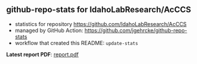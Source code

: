 ## github-repo-stats for IdahoLabResearch/AcCCS

- statistics for repository https://github.com/IdahoLabResearch/AcCCS
- managed by GitHub Action: https://github.com/jgehrcke/github-repo-stats
- workflow that created this README: `update-stats`

**Latest report PDF**: [report.pdf](https://github.com/idaholab/repository-statistics/raw/main/IdahoLabResearch/AcCCS/latest-report/report.pdf)

